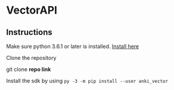 # VectorAPI

## Instructions
    
Make sure python 3.6.1 or later is installed. [Install here](https://www.python.org/downloads/windows/)
    
Clone the repository
    
git clone **repo link**
    
Install the sdk by using ```py -3 -m pip install --user anki_vector```
     
